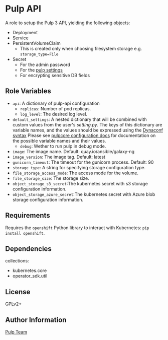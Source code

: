Pulp API
========

A role to setup the Pulp 3 API, yielding the following objects:

* Deployment
* Service
* PersistentVolumeClaim
    * This is created only when choosing filesystem storage e.g. `storage_type=File`
* Secret
    * For the admin password
    * For the [pulp settings](https://docs.pulpproject.org/pulpcore/configuration/settings.html)
    * For encrypting sensitive DB fields


Role Variables
--------------

* `api`: A dictionary of pulp-api configuration
    * `replicas`: Number of pod replicas.
    * `log_level`: The desired log level.
* `default_settings`: A nested dictionary that will be combined with custom values from the user's
    *setting.py*. The keys of this dictionary are variable names, and the values should be expressed using the
    [Dynaconf syntax](https://dynaconf.readthedocs.io/en/latest/guides/environment_variables.html#precedence-and-type-casting)
    Please see [pulpcore configuration docs](https://docs.pulpproject.org/en/master/nightly/installation/configuration.html#id2)
    for documentation on the possible variable names and their values.
    * `debug`: Wether to run pulp in debug mode.
* `image`: The image name. Default: quay.io/ansible/galaxy-ng
* `image_version`: The image tag. Default: latest
* `gunicorn_timeout`: The timeout for the gunicorn process. Default: 90
* `storage_type`: A string for specifying storage configuration type.
* `file_storage_access_mode`: The access mode for the volume.
* `file_storage_size`: The storage size.
* `object_storage_s3_secret`:The kubernetes secret with s3 storage configuration information.
* `object_storage_azure_secret`:The kubernetes secret with Azure blob storage configuration information.

Requirements
------------

Requires the `openshift` Python library to interact with Kubernetes: `pip install openshift`.

Dependencies
------------

collections:

  - kubernetes.core
  - operator_sdk.util

License
-------

GPLv2+

Author Information
------------------

[Pulp Team](https://pulpproject.org/)
